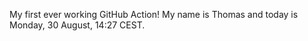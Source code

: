 My first ever working GitHub Action!
My name is Thomas and today is Monday, 30 August, 14:27 CEST. 

